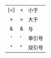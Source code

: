 |  |  |  |
| :---: | :--- | :--- |
| [&lt;] | &lt; | 小于 |
| &gt; | &gt; | 大于 |
| & | & | 与 |
| ' | ' | 单引号 |
| " | " | 双引号 |




